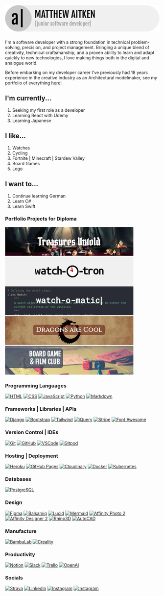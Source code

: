 # [![Matthew Aitken](/assets/apeskinian_banner.png)](https://www.apeskinian.com/)

I'm a software developer with a strong foundation in technical problem-solving, precision, and project management. Bringing a unique blend of creativity, technical craftsmanship, and a proven ability to learn and adapt quickly to new technologies, I love making things both in the digital and analogue world.

Before embarking on my developer career I've previously had 18 years experience in the creative industry as an Architectural modelmaker, see my portfolio of everything [here](https://apeskinian.github.io/)!

## I'm currently...
1. Seeking my first role as a developer
2. Learning React with Udemy
3. Learning Japanese

## I like...
1. Watches
2. Cycling
4. Fortnite | Minecraft | Stardew Valley
5. Board Games
3. Lego

## I want to...
1. Continue learning German
3. Learn C#
4. Learn Swift

### Portfolio Projects for Diploma
[![TU](assets/treasures_untold.png)](https://treasures.apeskinian.com/)
[![WOT](assets/watch_o_tron.png)](https://watch-o-tron.apeskinian.com/)
[![WOM](assets/watch_o_matic.png)](https://watch-o-matic.apeskinian.com/)
[![DAC](assets/dragons_are_cool.png)](https://dragons.apeskinian.com/)
[![BGFC](assets/bgfc.png)](https://bgfc.apeskinian.com/)

### Programming Languages
[![HTML](https://img.shields.io/badge/HTML5-E34F26?logo=html5&logoColor=fff&style=for-the-badge)](https://en.wikipedia.org/wiki/HTML)
[![CSS](https://img.shields.io/badge/CSS-639?logo=css&logoColor=fff&style=for-the-badge)](https://en.wikipedia.org/wiki/CSS)
[![JavaScript](https://img.shields.io/badge/JavaScript-F7DF1E?logo=javascript&logoColor=000&style=for-the-badge)](https://en.wikipedia.org/wiki/JavaScript)
[![Python](https://img.shields.io/badge/Python-3776AB?logo=python&logoColor=fff&style=for-the-badge)](https://www.python.org/)
[![Markdown](https://img.shields.io/badge/Markdown-000?logo=markdown&logoColor=fff&style=for-the-badge)](https://en.wikipedia.org/wiki/Markdown)

### Frameworks | Libraries | APIs
[![Django](https://img.shields.io/badge/Django-092E20?logo=django&logoColor=fff&style=for-the-badge)](https://www.djangoproject.com/)
[![Bootstrap](https://img.shields.io/badge/Bootstrap-7952B3?logo=bootstrap&logoColor=fff&style=for-the-badge)](https://getbootstrap.com/)
[![Tailwind](https://img.shields.io/badge/Tailwind%20CSS-06B6D4?logo=tailwindcss&logoColor=fff&style=for-the-badge)](https://tailwindcss.com/)
[![jQuery](https://img.shields.io/badge/jQuery-0769AD?logo=jquery&logoColor=fff&style=for-the-badge)](https://jquery.com/)
[![Stripe](https://img.shields.io/badge/Stripe-635BFF?logo=stripe&logoColor=fff&style=for-the-badge)](https://stripe.com/gb)
[![Font Awesome](https://img.shields.io/badge/Font%20Awesome-538DD7?logo=fontawesome&logoColor=fff&style=for-the-badge)](https://fontawesome.com/)

### Version Control | IDEs
[![Git](https://img.shields.io/badge/Git-F05032?logo=git&logoColor=fff&style=for-the-badge)](https://git-scm.com/)
[![GitHub](https://img.shields.io/badge/GitHub-181717?logo=github&logoColor=fff&style=for-the-badge)](https://github.com/apeskinian)
[![VSCode](https://img.shields.io/badge/VSCode-0A66C2?&style=for-the-badge)](https://code.visualstudio.com/)
[![Gitpod](https://img.shields.io/badge/Gitpod-FFAE33?logo=gitpod&logoColor=fff&style=for-the-badge)](https://www.gitpod.io/)

### Hosting | Deployment
[![Heroku](https://img.shields.io/badge/Heroku-430098?logo=heroku&logoColor=fff&style=for-the-badge)](https://www.heroku.com/)
[![GitHub Pages](https://img.shields.io/badge/GitHub%20Pages-222?logo=githubpages&logoColor=fff&style=for-the-badge)](https://pages.github.com/)
[![Cloudinary](https://img.shields.io/badge/Cloudinary-3448C5?logo=cloudinary&logoColor=fff&style=for-the-badge)](https://cloudinary.com/)
[![Docker](https://img.shields.io/badge/Docker-2496ED?logo=docker&logoColor=fff&style=for-the-badge)](https://www.docker.com/)
[![Kubernetes](https://img.shields.io/badge/Kubernetes-326CE5?logo=kubernetes&logoColor=fff&style=for-the-badge)](https://kubernetes.io/)

### Databases
[![PostgreSQL](https://img.shields.io/badge/PostgreSQL-4169E1?logo=postgresql&logoColor=fff&style=for-the-badge)](https://www.postgresql.org/)

### Design
[![Figma](https://img.shields.io/badge/Figma-F24E1E?logo=figma&logoColor=fff&style=for-the-badge)](https://www.figma.com/)
[![Balsamiq](https://img.shields.io/badge/Balsamiq-a7295a?&style=for-the-badge)](https://balsamiq.com/)
[![Lucid](https://img.shields.io/badge/Lucid-282C33?logo=lucid&logoColor=fff&style=for-the-badge)](https://www.lucidchart.com/pages)
[![Mermaid](https://img.shields.io/badge/Mermaid-FF3670?logo=mermaid&logoColor=fff&style=for-the-badge)](https://www.mermaidchart.com/)
[![Affinity Photo 2](https://img.shields.io/badge/Affinity%20Photo-4E3188?logo=affinityphoto&logoColor=fff&style=for-the-badge)](https://affinity.serif.com/en-gb/photo/)
[![Affinity Designer 2](https://img.shields.io/badge/Affinity%20Designer-134881?logo=affinitydesigner&logoColor=fff&style=for-the-badge)](https://affinity.serif.com/en-gb/designer/)
[![Rhino3D](https://img.shields.io/badge/Rhinoceros-801010?logo=rhinoceros&logoColor=fff&style=for-the-badge)](https://www.rhino3d.com/)
[![AutoCAD](https://img.shields.io/badge/AutoCAD-E51050?logo=autocad&logoColor=fff&style=for-the-badge)](https://www.autodesk.com/uk/products/autocad/)

### Manufacture
[![BambuLab](https://img.shields.io/badge/Bambu%20Lab-00AE42?logo=bambulab&logoColor=fff&style=for-the-badge)](https://bambulab.com/en-us/download/studio)
[![Creality](https://img.shields.io/badge/Creality-000?logo=creality&logoColor=fff&style=for-the-badge)](https://www.crealityfalcon.com/pages/download/)

### Productivity
[![Notion](https://img.shields.io/badge/Notion-000?logo=notion&logoColor=fff&style=for-the-badge)](https://www.notion.com/)
[![Slack](https://img.shields.io/badge/Slack-4A154B?logo=slack&logoColor=fff&style=for-the-badge)](https://slack.com/intl/en-gb/)
[![Trello](https://img.shields.io/badge/Trello-0052CC?logo=trello&logoColor=fff&style=for-the-badge)](https://trello.com/)
[![OpenAI](https://img.shields.io/badge/OpenAI-412991?logo=openai&logoColor=fff&style=for-the-badge)](https://openai.com/)

### Socials
[![Strava](https://img.shields.io/badge/Strava-FC4C02?&style=for-the-badge&logo=strava&logoColor=fff)](https://www.strava.com/athletes/138497633)
[![LinkedIn](https://img.shields.io/badge/LinkedIn-0A66C2?&style=for-the-badge&logo=linkedin&logoColor=fff)](https://www.linkedin.com/in/apeskinian/)
[![Instagram](https://img.shields.io/badge/Instagram-E4405F?&style=for-the-badge&logo=instagram&logoColor=fff)](https://www.instagram.com/apeskinian/)
[![Instagram](https://img.shields.io/badge/Duolingo-58CC02?&style=for-the-badge&logo=duolingo&logoColor=fff)](https://www.duolingo.com/profile/apeskinian)

